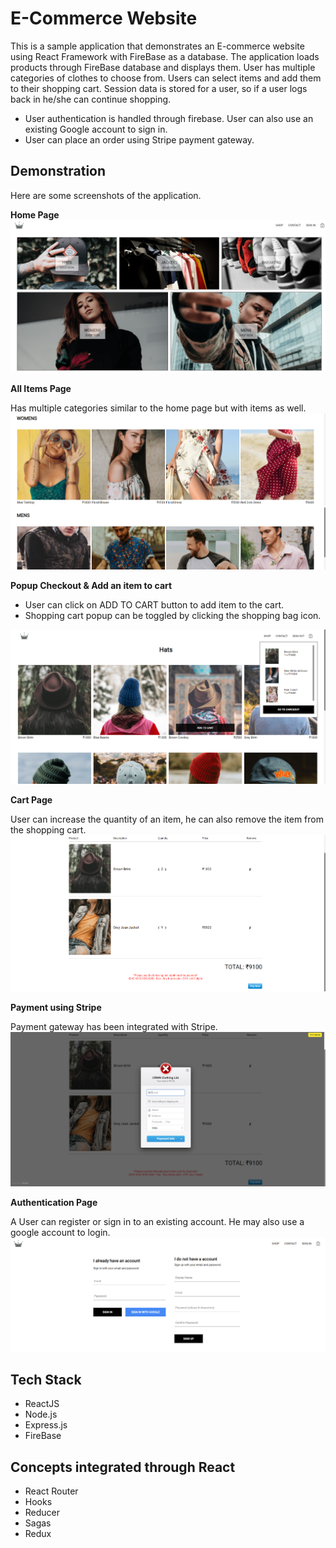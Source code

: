 # E-Commerce Website

This is a sample application that demonstrates an E-commerce website using React Framework with FireBase as a database. The application loads products through FireBase database and displays them. User has multiple categories of clothes to choose from. Users can select items and add them to their shopping cart. Session data is stored for a user, so if a user logs back in he/she can continue shopping.

* User authentication is handled through firebase. User can also use an existing Google account to sign in.
* User can place an order using Stripe payment gateway.  

## Demonstration
Here are some screenshots of the application.

**Home Page**
![Home Page](client/src/screenshots/HomePage.png?raw=true "Home Page")

**All Items Page**

Has multiple categories similar to the home page but with items as well.
![All Items Page](client/src/screenshots/CategoryPage.png?raw=true "All Items Page")

**Popup Checkout & Add an item to cart**
* User can click on ADD TO CART button to add item to the cart. 
* Shopping cart popup can be toggled by clicking the shopping bag icon. 

![Popup Checkout & Add an item to cart](client/src/screenshots/PopupCheckout.png?raw=true "Popup Checkout & Add an item to cart")

**Cart Page**

User can increase the quantity of an item, he can also remove the item from the shopping cart.
![Cart Page](client/src/screenshots/CartPage.png?raw=true "Cart Page")

**Payment using Stripe**

Payment gateway has been integrated with Stripe.
![Payment using Stripe](client/src/screenshots/PaymentPage.png?raw=true "Payment using Stripe")

**Authentication Page**

A User can register or sign in to an existing account. He may also use a google account to login.
![Authentication Page](client/src/screenshots/SignInPage.png?raw=true "Authentication Page")

## Tech Stack
* ReactJS
* Node.js
* Express.js
* FireBase

## Concepts integrated through React
* React Router 
* Hooks
* Reducer
* Sagas
* Redux
